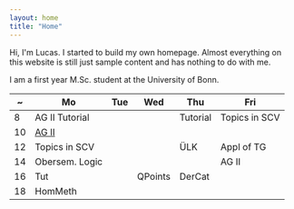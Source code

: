 ```yaml
---
layout: home
title: "Home"
---
```


Hi, I'm Lucas. I started to build my own homepage. Almost everything on this website is still just sample content and has nothing to do with me.

I am a first year M.Sc. student at the University of Bonn.


<center>

 ~ | Mo                | Tue             | Wed             | Thu            | Fri             |
---| ------------------|-----------------|-----------------|----------------|-----------------|
8  |  AG II Tutorial   |                 |                 |  Tutorial      |  Topics in SCV  |
10 |  [AG II][1]       |                 |                 |                |                 |
12 |  Topics in SCV    |                 |                 |  ÜLK           |  Appl of TG     |
14 |  Obersem. Logic   |                 |                 |                |  AG II          |
16 |  Tut              |                 |  QPoints        |  DerCat        |                 |
18 |  HomMeth          |                 |                 |                |                 |


</center>

[1]: https://www.math.uni-bonn.de/people/ydutta/v4a2
